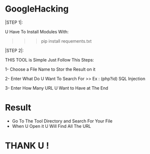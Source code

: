 # GoogleHacking

|STEP 1|:

U Have To Install Modules With:

>>> pip install requements.txt

|STEP 2|:

THIS TOOL is Simple Just Follow This Steps:

1- Choose a File Name to Stor the Result on it

2- Enter What Do U Want To Search For >> Ex : (php?id) SQL Injection

3- Enter How Many URL U Want to Have at The End


# Result
* Go To The Tool Directory and Search For Your File 
* When U Open it U Will Find All The URL

# THANK U !
